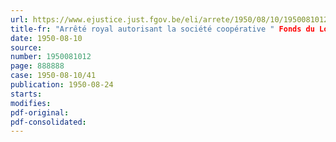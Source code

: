 ```yaml
---
url: https://www.ejustice.just.fgov.be/eli/arrete/1950/08/10/1950081012/justel
title-fr: "Arrêté royal autorisant la société coopérative " Fonds du Logement de la Ligue des Familles nombreuses de Belgique " à contracter, sous la garantie de l'Etat, un emprunt de cent millions de francs"
date: 1950-08-10
source:
number: 1950081012
page: 888888
case: 1950-08-10/41
publication: 1950-08-24
starts:
modifies:
pdf-original:
pdf-consolidated:
---
```


